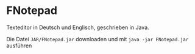 # FNotepad

Texteditor in Deutsch und Englisch, geschrieben in Java.

Die Datei `JAR/FNotepad.jar` downloaden und mit `java -jar FNotepad.jar` ausführen
